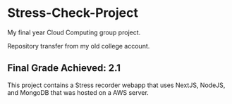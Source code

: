 # Stress-Check-Project
My final year Cloud Computing group project.

Repository transfer from my old college account.

## Final Grade Achieved: 2.1

This project contains a Stress recorder webapp that uses NextJS, NodeJS, and MongoDB that was hosted on a AWS server.

